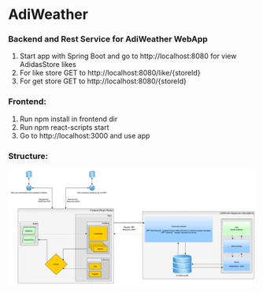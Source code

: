 # AdiWeather 
### Backend and Rest Service for AdiWeather WebApp

1. Start app with Spring Boot and go to http://localhost:8080 
for view AdidasStore likes
2. For like store GET to http://localhost:8080/like/{storeId}
3. For get store GET to http://localhost:8080/{storeId}


### Frontend:

1. Run npm install in frontend dir
2. Run npm react-scripts start
3. Go to http://localhost:3000 and use app

### Structure:
![alt text](scheme.png)
